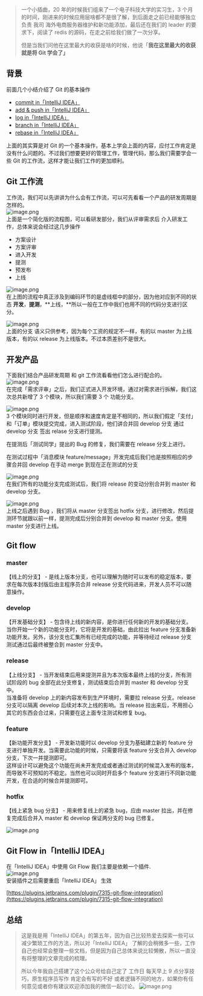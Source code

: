 > 一个小插曲，20 年的时候我们组来了一个电子科技大学的实习生，3 个月的时间，刚进来的时候应用层啥都不是很了解，到后面走之前已经能够独立负责 我司 海外电商服务器维护和新功能添加，最后还在我们的 leader 的要求下，阅读了 redis 的源码，在走之前给我们做了一次分享。
>
> 但是当我们问他在这里最大的收获是啥的时候，他说「**我在这里最大的收获就是将 Git 学会了」**

## 背景

前面几个小结介绍了 Git 的基本操作

- [commit in「IntelliJ IDEA」](https://mp.weixin.qq.com/s/KzidXL6lU59_WihW8ckKbw)
- [add & push in「IntelliJ IDEA」](https://mp.weixin.qq.com/s/80b5prFFwtFJ17AP2DOV-A)
- [log in「IntelliJ IDEA」](https://mp.weixin.qq.com/s/IkN-gxblz_-EV9jSB9qLyA)
- [branch in「IntelliJ IDEA」](https://mp.weixin.qq.com/s/O1XsxQ4QUWP8ItiyWoF3uA)
- [rebase in「IntelliJ IDEA」](https://mp.weixin.qq.com/s/2jiNJjVjRvi_GBU62Tnz4w)

上面的其实算是对 Git 的一个基本操作，基本上学会上面的内容，应付工作肯定是没有什么问题的。不过我们想要更好的管理工作，管理代码，那么我们需要学会一些 Git 的工作流，这样才能让我们工作的更加顺利。

## Git 工作流

工作流，我们可以先讲讲为什么会有工作流，可以可先看看一个产品的研发周期是怎样的。<br />![image.png](/images/git-flow-idea/c3e22667c41e1d47992397d0732015df.png)<br />上面是一个简化版的流程图，可以看研发部分，我们从评审需求后 介入研发工作，总体来说会经过这几步操作

- 方案设计
- 方案评审
- 进入开发
- 提测
- 预发布
- 上线

![image.png](/images/git-flow-idea/dc90980bd70b5422015bd56da98aa938.png)<br />在上图的流程中真正涉及到编码环节的是虚线框中的部分，因为他对应到不同的状态 **开发**，**提测**，**上线，**所以一般在工作中我们也用不同的代码分支进行区分。

![image.png](/images/git-flow-idea/bfde6283f7e39ec6349db46e3a60ae36.png)<br />上面的分支 语义只供参考，因为每个工资的规定不一样，有的以 master 为上线版本，有的以 release 为上线版本。不过本质差别不是很大。

## 开发产品

下面我们结合产品研发周期 和 git 工作流看看他们怎么进行配合的。<br />![image.png](/images/git-flow-idea/f5033f0dedc0c5747945cda566d7e860.png)<br />在完成「需求评审」之后，我们正式进入开发环境，通过对需求进行拆解，我们这次总共新增了 3 个模块，所以我们需要 3 个 功能分支。

![image.png](/images/git-flow-idea/542c591bcfeb2a360919f0f2d3eead02.png)<br />3 个模块同时进行开发，但是顺序和速度肯定是不相同的，所以我们假定「支付」和「订单」模块提交完成，进入测试阶段，他们讲合并回 develop 分支 通过 develop 分支 签出 relase 分支进行提测。

在提测后「测试同学」提出的 Bug 的修复，我们需要在 release 分支上进行。

在测试过程中「消息模块 feature/message」开发完成后我们也是按照相应的步骤合并回 develop 在手动 merge 到现在正在测试的分支

![image.png](/images/git-flow-idea/1c464f0e30ee2c9e82a0555abce02160.png)<br />在我们所有的功能分支完成测试后，我们将 release 的变动分别合并到 master 和 develop 分支。

![image.png](/images/git-flow-idea/71e791ed3c34a3c98c760f93cd61f856.png)<br />上线之后遇到 Bug ，我们将从 master 分支签出 hotfix 分支，进行修改，然后提测环节就跟以前一样，提测完成后分别合并到 develop 和 master 分支。使用 master 分支进行上线。

## Git flow

### master

【线上的分支】 - 是线上版本分支，也可以理解为随时可以发布的稳定版本，要求在每次版本封版后由主程序员合并 release 分支代码进来，开发人员不可以随意操作。

### develop

【开发基础分支】 - 包含待上线的新内容，是你进行任何新的开发的基础分支。当你开始一个新的功能分支时，它将是开发的基础，由此拉出 feature 分支准备新功能开发。另外，该分支也汇集所有已经完成的功能，并等待经过 release 分支测试通过后最终被整合到 master 分支中。

### release

【上线分支】 - 当开发结束后用来提测并且为本次版本最终上线的分支，所有测试阶段的 bug 全部在此分支修复，测试结束后合并到 master 和 develop 分支中。<br />当准备将 develop 上的新内容发布到生产环境时，需要拉 release 分支。release 分支可以隔离 develop 后续对本次上线的影响。当 release 拉出来后，不用担心其它的东西会合过来，只需要在这上面专注测试和修复 bug。

### feature

【新功能开发分支】 - 开发新功能时以 develop 分支为基础建立新的 feature 分支进行单独开发。当需要此功能的时候，只需要将该 feature 分支合并入 develop 分支，下次一并提测即可。<br />这样设计可以避免这个功能在尚未开发完成或者通过测试的时候混入发布的版本，而导致不可预知的不稳定。当然也可以同时开启多个 feature 分支进行不同新功能开发，在合适的时候合并提测即可。

### hotfix

【线上紧急 bug 分支】 - 用来修复线上的紧急 bug，应由 master 拉出，并在修复完成后合并入 master 和 develop 保证两分支的 bug 已修复。

![image.png](/images/git-flow-idea/da481897d996d58e177b05d8700ad70f.png)

## Git Flow in「IntelliJ IDEA」

在「IntelliJ IDEA」中使用 Git Flow 我们主要是依赖一个插件.<br />![image.png](/images/git-flow-idea/8dcca5ed4d2d6b8769b70cd3a3d500e5.png)<br />安装插件之后需要重启「IntelliJ IDEA」 生效

[https://plugins.jetbrains.com/plugin/7315-git-flow-integration](https://plugins.jetbrains.com/plugin/7315-git-flow-integration)

## 总结

> 这是我是用「IntelliJ IDEA」的第五年，因为自己比较热爱去探索一些可以减少繁琐工作的方法，所以对「IntelliJ IDEA」 了解的会稍微多一些，工作 自己也经常会整理一些文档，但是因为自己总体来说比较懒散，所以一直没有将整理的文章完成的梳理。
>
> 所以今年我自己搭建了这个公众号给自己定了 工作日 每天早上 9 点分享技巧，原生程序员写作 肯定会有写的不好 或者逻辑不同的地方，如果你有任何意见或者你有建议欢迎添加我的微信一起讨论。
> ![image.png](/images/git-flow-idea/29a4c42754e328e2cb5c9016b4edd616.png)
